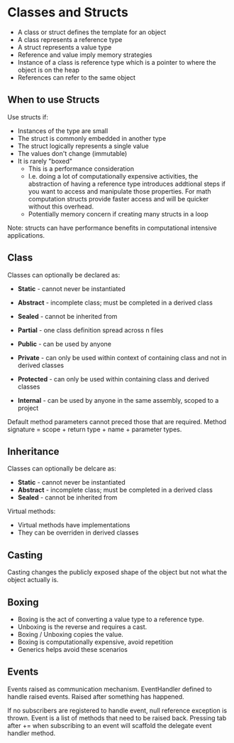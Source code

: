 ﻿# Classes and Structs #

- A class or struct defines the template for an object
- A class represents a reference type
- A struct represents a value type
- Reference and value imply memory strategies
- Instance of a class is reference type which is a pointer to where the object is on the heap
- References can refer to the same object

## When to use Structs ##

Use structs if:
- Instances of the type are small
- The struct is commonly embedded in another type
- The struct logically represents a single value
- The values don't change (immutable)
- It is rarely "boxed"
  - This is a performance consideration
  - I.e. doing a lot of computationally expensive activities, the abstraction of having a reference type introduces addtional steps if you want to access and manipulate those properties. For math computation structs provide faster access and will be quicker without this overhead.
  - Potentially memory concern if creating many structs in a loop

Note: structs can have performance benefits in computational intensive applications.

## Class ##

Classes can optionally be declared as:
- **Static** - cannot never be instantiated
- **Abstract** - incomplete class; must be completed in a derived class
- **Sealed** - cannot be inherited from
- **Partial** - one class definition spread across n files

- **Public** - can be used by anyone
- **Private** - can only be used within context of containing class and not in derived classes
- **Protected** - can only be used within containing class and derived classes
- **Internal** - can be used by anyone in the same assembly, scoped to a project

Default method parameters cannot preced those that are required.
Method signature = scope + return type + name + parameter types.

## Inheritance ##

Classes can optionally be delcare as:
- **Static** - cannot never be instantiated
- **Abstract** - incomplete class; must be completed in a derived class
- **Sealed** - cannot be inherited from

Virtual methods:
- Virtual methods have implementations
- They can be overriden in derived classes

## Casting ##

Casting changes the publicly exposed shape of the object but not what the object actually is.

## Boxing ##

- Boxing is the act of converting a value type to a reference type.
- Unboxing is the reverse and requires a cast.
- Boxing / Unboxing copies the value.
- Boxing is computationally expensive, avoid repetition
- Generics helps avoid these scenarios

## Events ##

Events raised as communication mechanism.
EventHandler defined to handle raised events.
Raised after something has happened.

If no subscribers are registered to handle event, null reference exception is thrown.
Event is a list of methods that need to be raised back.
Pressing tab after += when subscribing to an event will scaffold the delegate event handler method.